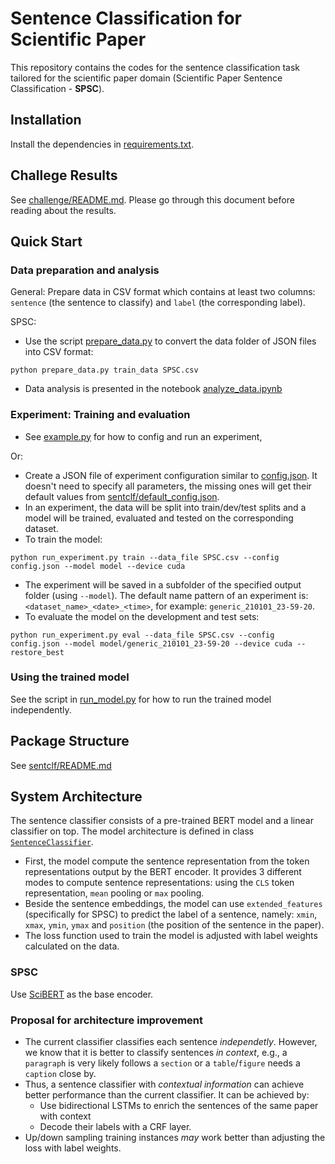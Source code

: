 # Sentence Classification for Scientific Paper

This repository contains the codes for the sentence classification task tailored for the scientific paper domain
(Scientific Paper Sentence Classification - **SPSC**).

## Installation

Install the dependencies in [requirements.txt](requirements.txt).

## Challege Results

See [challenge/README.md](challenge/README.md). Please go through this document before reading about the results.

## Quick Start

### Data preparation and analysis

General: Prepare data in CSV format which contains at least two columns:
`sentence` (the sentence to classify) and `label` (the corresponding label).

SPSC:

- Use the script [prepare_data.py](prepare_data.py) to convert the data folder of JSON files into CSV format:

```shell
python prepare_data.py train_data SPSC.csv
```

- Data analysis is presented in the notebook [analyze_data.ipynb](analyze_data.ipynb)

### Experiment: Training and evaluation

- See [example.py](example.py) for how to config and run an experiment,

Or:

- Create a JSON file of experiment configuration similar to [config.json](config.json). It doesn't need to specify all
  parameters, the missing ones will get their default values
  from [sentclf/default_config.json](sentclf/default_config.json).
- In an experiment, the data will be split into train/dev/test splits and a model will be trained, evaluated and tested
  on the corresponding dataset.
- To train the model:

```shell
python run_experiment.py train --data_file SPSC.csv --config config.json --model model --device cuda
```

- The experiment will be saved in a subfolder of the specified output folder (using ``--model``). The default name
  pattern of an experiment is: ``<dataset_name>_<date>_<time>``, for example: `generic_210101_23-59-20`.
- To evaluate the model on the development and test sets:

 ```shell
python run_experiment.py eval --data_file SPSC.csv --config config.json --model model/generic_210101_23-59-20 --device cuda --restore_best
```

### Using the trained model

See the script in [run_model.py](run_model.py) for how to run the trained model independently.

## Package Structure

See [sentclf/README.md](sentclf/README.md)

## System Architecture

The sentence classifier consists of a pre-trained BERT model and a linear classifier on top. The model architecture is
defined in class [``SentenceClassifier``](sentclf/modules.py).

- First, the model compute the sentence representation from the token representations output by the BERT encoder. It
  provides 3 different modes to compute sentence representations: using the ``CLS`` token representation, ``mean``
  pooling or ``max`` pooling.
- Beside the sentence embeddings, the model can use ``extended_features`` (specifically for SPSC) to predict the label
  of a sentence, namely:
  ``xmin``, ``xmax``, ``ymin``, ``ymax`` and ``position`` (the position of the sentence in the paper).
- The loss function used to train the model is adjusted with label weights calculated on the data.

### SPSC

Use [SciBERT](https://github.com/allenai/scibert) as the base encoder.

### Proposal for architecture improvement

- The current classifier classifies each sentence *independetly*. However, we know that it is better to classify
  sentences *in context*, e.g., a ``paragraph`` is very likely follows a ``section`` or a ``table``/``figure`` needs
  a ``caption`` close by.
- Thus, a sentence classifier with *contextual information* can achieve better performance than the current classifier.
  It can be achieved by:
    - Use bidirectional LSTMs to enrich the sentences of the same paper with context
    - Decode their labels with a CRF layer.
- Up/down sampling training instances *may* work better than adjusting the loss with label weights.
